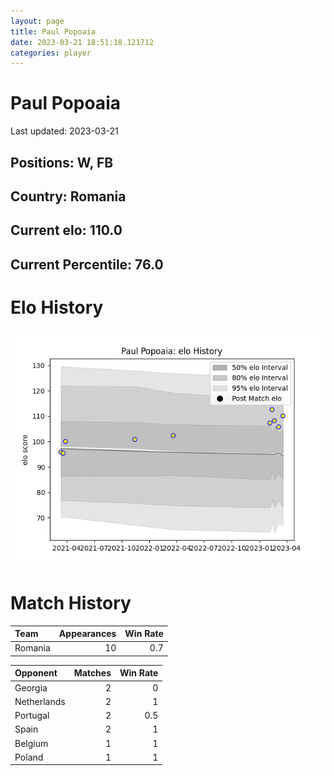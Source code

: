 ```yaml
---  
layout: page  
title: Paul Popoaia  
date: 2023-03-21 18:51:18.121712  
categories: player  
---
```

# Paul Popoaia


Last updated: 2023-03-21
## Positions: W, FB

## Country: Romania

## Current elo: 110.0

## Current Percentile: 76.0

# Elo History


![elo history](history_PaulPopoaia.png)
# Match History


| Team    |   Appearances |   Win Rate |
|:--------|--------------:|-----------:|
| Romania |            10 |        0.7 |

| Opponent    |   Matches |   Win Rate |
|:------------|----------:|-----------:|
| Georgia     |         2 |        0   |
| Netherlands |         2 |        1   |
| Portugal    |         2 |        0.5 |
| Spain       |         2 |        1   |
| Belgium     |         1 |        1   |
| Poland      |         1 |        1   |